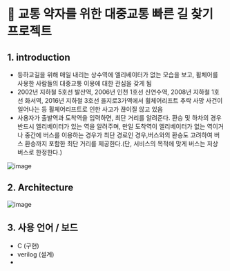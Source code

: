 # :dart: 교통 약자를 위한 대중교통 빠른 길 찾기 프로젝트

## 1. introduction
- 등하교길을 위해 매일 내리는 상수역에 엘리베이터가 없는 모습을 보고, 휠체어를 사용한 사람들의 대중교통 이용에 대한 관심을 갖게 됨
- 2002년 지하철 5호선 발산역, 2006년 인천 1호선 신연수역, 2008년 지하철 1호선 화서역, 2016년 지하철 3호선 을지로3가역에서 휠체어리프트 추락 사망 사건이 일어나는 등 휠체어리프트로 인한 사고가 끊이질 않고 있음
- 사용자가 출발역과 도착역을 입력하면, 최단 거리를 알려준다. 환승 및 하차의 경우 반드시 엘리베이터가 있는 역을 알려주며, 만일 도착역이 엘리베이터가 없는 역이거나 중간에 버스를 이용하는 경우가 최단 경로인 경우,버스와의 환승도 고려하여 버스 환승까지 포함한 최단 거리를 제공한다.(단, 서비스의 목적에 맞게 버스는 저상 버스로 한정한다.)

![image](https://user-images.githubusercontent.com/48278519/151754188-716eb7e6-aef2-4aea-a294-fb16faf36173.png)


## 2. Architecture
![image](https://user-images.githubusercontent.com/48278519/151754124-153d1b65-63cb-48cb-8876-adb2ed733482.png)

## 3. 사용 언어 / 보드
- C (구현)
- verilog (설계)
- 
